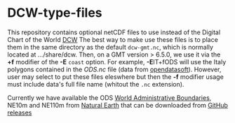# DCW-type-files
This repository contains optional netCDF files to use instead of the Digital Chart of the World [DCW](https://github.com/GenericMappingTools/dcw-gmt)
The best way to make use these files is to place them in the same directory as the default `dcw-gmt.nc`, which is normally located at .../share/dcw.
Then, on a GMT version > 6.5.0, we use it via the **+f** modifier of the **-E** `coast` option. For example, **-E**IT+fODS will use the Italy polygons
contained in the _ODS.nc_ file (data from [opendatasoft](https://public.opendatasoft.com/explore/dataset/world-administrative-boundaries)). However,
user may select to put these files eleswhere but then the **-f** modifier usage must include data's full file name (whitout the `.nc` extension).

Currently we have available the ODS [World Administrative Boundaries](https://public.opendatasoft.com/explore/dataset/world-administrative-boundaries), NE10m and NE110m from
[Natural Earth](https://www.naturalearthdata.com/)
that can be downloaded from [GitHub releases](https://github.com/GenericMappingTools/DCW-type_files/releases)
